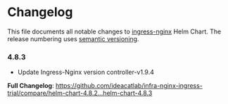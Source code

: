 # Changelog

This file documents all notable changes to [ingress-nginx](https://github.com/ideacatlab/infra-nginx-ingress-trial) Helm Chart. The release numbering uses [semantic versioning](http://semver.org).

### 4.8.3

* Update Ingress-Nginx version controller-v1.9.4

**Full Changelog**: https://github.com/ideacatlab/infra-nginx-ingress-trial/compare/helm-chart-4.8.2...helm-chart-4.8.3
